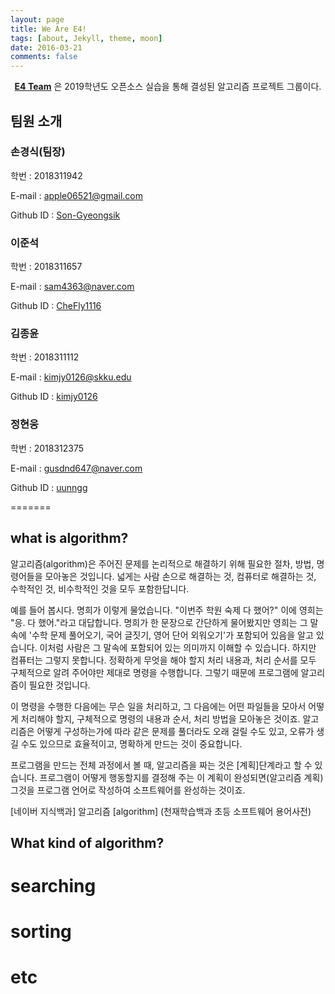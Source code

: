 ```yaml
---
layout: page
title: We Are E4!
tags: [about, Jekyll, theme, moon]
date: 2016-03-21
comments: false
---
```

    
<center><a href="https://19-1-skku-oss.github.io/2019-1-OSS-E4/"><b>E4 Team</b></a> 은 2019학년도 오픈소스 실습을 통해 결성된 알고리즘 프로젝트 그룹이다.</center>

## 팀원 소개
### 손경식(팀장) 

   학번 : 2018311942

   E-mail : apple06521@gmail.com
   
   Github ID : [Son-Gyeongsik](https://github.com/Son-GyeongSik)


### 이준석 

  학번 : 2018311657

  E-mail : sam4363@naver.com

  Github ID : [CheFly1116](https://github.com/CheFly1116)


### 김종윤 

  학번 : 2018311112

  E-mail : kimjy0126@skku.edu

  Github ID : [kimjy0126](https://github.com/kimjy0126)


### 정현웅 

  학번 : 2018312375

  E-mail : gusdnd647@naver.com

  Github ID : [uunngg](https://github.com/uunngg)

=======

## what is algorithm?

알고리즘(algorithm)은 주어진 문제를 논리적으로 해결하기 위해 필요한 절차, 방법, 명령어들을 모아놓은 것입니다. 넓게는 사람 손으로 해결하는 것, 컴퓨터로 해결하는 것, 수학적인 것, 비수학적인 것을 모두 포함한답니다.

예를 들어 봅시다.
명희가 이렇게 물었습니다. "이번주 학원 숙제 다 했어?" 이에 영희는 "응. 다 했어."라고 대답합니다. 명희가 한 문장으로 간단하게 물어봤지만 영희는 그 말속에 '수학 문제 풀어오기, 국어 글짓기, 영어 단어 외워오기'가 포함되어 있음을 알고 있습니다. 이처럼 사람은 그 말속에 포함되어 있는 의미까지 이해할 수 있습니다. 하지만 컴퓨터는 그렇지 못합니다. 정확하게 무엇을 해야 할지 처리 내용과, 처리 순서를 모두 구체적으로 알려 주어야만 제대로 명령을 수행합니다. 그렇기 때문에 프로그램에 알고리즘이 필요한 것입니다.

이 명령을 수행한 다음에는 무슨 일을 처리하고, 그 다음에는 어떤 파일들을 모아서 어떻게 처리해야 할지, 구체적으로 명령의 내용과 순서, 처리 방법을 모아놓은 것이죠. 알고리즘은 어떻게 구성하는가에 따라 같은 문제를 풀더라도 오래 걸릴 수도 있고, 오류가 생길 수도 있으므로 효율적이고, 명확하게 만드는 것이 중요합니다.

프로그램을 만드는 전체 과정에서 볼 때, 알고리즘을 짜는 것은 [계획]단계라고 할 수 있습니다. 프로그램이 어떻게 행동할지를 결정해 주는 이 계획이 완성되면(알고리즘 계획) 그것을 프로그램 언어로 작성하여 소프트웨어를 완성하는 것이죠.

[네이버 지식백과] 알고리즘 [algorithm] (천재학습백과 초등 소프트웨어 용어사전)

## What kind of algorithm?
# searching
# sorting
# etc

